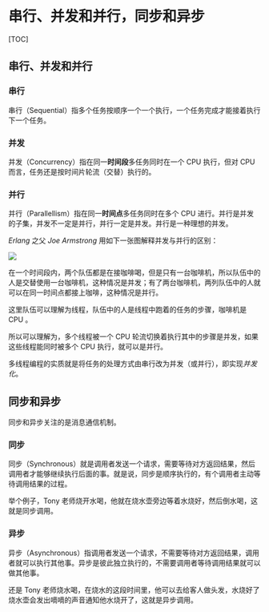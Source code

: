 # 串行、并发和并行，同步和异步

[TOC]

## 串行、并发和并行



### 串行

串行（Sequential）指多个任务按顺序一个一个执行，一个任务完成才能接着执行下一个任务。



### 并发

并发（Concurrency）指在同一**时间段**多任务同时在一个 CPU 执行，但对 CPU 而言，任务还是按时间片轮流（交替）执行的。



### 并行

并行（Parallellism）指在同一**时间点**多任务同时在多个 CPU 进行。并行是并发的子集，并发不一定是并行，并行一定是并发。并行是一种理想的并发。

*Erlang*  之父  *Joe Armstrong* 用如下一张图解释并发与并行的区别：

![](https://upload-images.jianshu.io/upload_images/3297676-f62424a6b8223605.png?imageMogr2/auto-orient/strip%7CimageView2/2/w/1240)

在一个时间段内，两个队伍都是在接咖啡喝，但是只有一台咖啡机，所以队伍中的人是交替使用一台咖啡机，这种情况是并发；有了两台咖啡机，两列队伍中的人就可以在同一时间点都接上咖啡，这种情况是并行。

这里队伍可以理解为线程，队伍中的人是线程中跑着的任务的步骤，咖啡机是 CPU 。

所以可以理解为，多个线程被一个 CPU 轮流切换着执行其中的步骤是并发，如果这些线程能同时被多个 CPU  执行，就可以是并行。

多线程编程的实质就是将任务的处理方式由串行改为并发（或并行），即实现*并发化*。



## 同步和异步

同步和异步关注的是消息通信机制。

### 同步

同步（Synchronous）就是调用者发送一个请求，需要等待对方返回结果，然后调用者才能够继续执行后面的事。就是说，同步是顺序执行的，有个调用者主动等待调用结果的过程。

举个例子，Tony 老师烧开水喝，他就在烧水壶旁边等着水烧好，然后倒水喝，这就是同步调用。

### 异步

异步（Asynchronous）指调用者发送一个请求，不需要等待对方返回结果，调用者就可以执行其他事。异步是彼此独立执行的，不需要调用者等待调用结果就可以做其他事。

还是 Tony 老师烧水喝，在烧水的这段时间里，他可以去给客人做头发，水烧好了烧水壶会发出嘀嘀的声音通知他水烧开了，这就是异步调用。